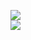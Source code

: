 [![](https://img.shields.io/badge/Made%20With-Github%20Spray-lightgrey.svg?style=for-the-badge&logo=github)](https://github.com/Annihil/github-spray#18859)  
[![](https://i.imgur.com/2DrTn0Z.gif)](https://github.com/Annihil/github-spray)